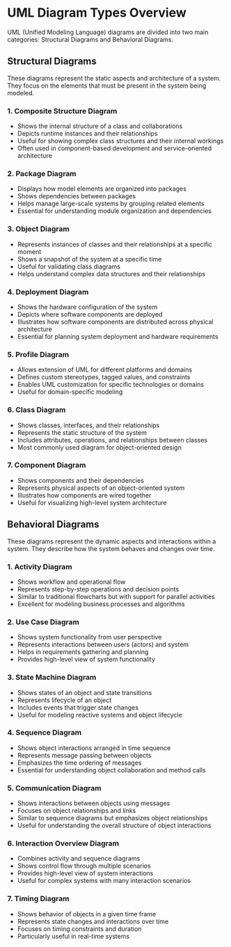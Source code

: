 # UML Diagram Types Overview

UML (Unified Modeling Language) diagrams are divided into two main categories: Structural Diagrams and Behavioral Diagrams.

## Structural Diagrams

These diagrams represent the static aspects and architecture of a system. They focus on the elements that must be present in the system being modeled.

### 1. Composite Structure Diagram

- Shows the internal structure of a class and collaborations
- Depicts runtime instances and their relationships
- Useful for showing complex class structures and their internal workings
- Often used in component-based development and service-oriented architecture

### 2. Package Diagram

- Displays how model elements are organized into packages
- Shows dependencies between packages
- Helps manage large-scale systems by grouping related elements
- Essential for understanding module organization and dependencies

### 3. Object Diagram

- Represents instances of classes and their relationships at a specific moment
- Shows a snapshot of the system at a specific time
- Useful for validating class diagrams
- Helps understand complex data structures and their relationships

### 4. Deployment Diagram

- Shows the hardware configuration of the system
- Depicts where software components are deployed
- Illustrates how software components are distributed across physical architecture
- Essential for planning system deployment and hardware requirements

### 5. Profile Diagram

- Allows extension of UML for different platforms and domains
- Defines custom stereotypes, tagged values, and constraints
- Enables UML customization for specific technologies or domains
- Useful for domain-specific modeling

### 6. Class Diagram

- Shows classes, interfaces, and their relationships
- Represents the static structure of the system
- Includes attributes, operations, and relationships between classes
- Most commonly used diagram for object-oriented design

### 7. Component Diagram

- Shows components and their dependencies
- Represents physical aspects of an object-oriented system
- Illustrates how components are wired together
- Useful for visualizing high-level system architecture

## Behavioral Diagrams

These diagrams represent the dynamic aspects and interactions within a system. They describe how the system behaves and changes over time.

### 1. Activity Diagram

- Shows workflow and operational flow
- Represents step-by-step operations and decision points
- Similar to traditional flowcharts but with support for parallel activities
- Excellent for modeling business processes and algorithms

### 2. Use Case Diagram

- Shows system functionality from user perspective
- Represents interactions between users (actors) and system
- Helps in requirements gathering and planning
- Provides high-level view of system functionality

### 3. State Machine Diagram

- Shows states of an object and state transitions
- Represents lifecycle of an object
- Includes events that trigger state changes
- Useful for modeling reactive systems and object lifecycle

### 4. Sequence Diagram

- Shows object interactions arranged in time sequence
- Represents message passing between objects
- Emphasizes the time ordering of messages
- Essential for understanding object collaboration and method calls

### 5. Communication Diagram

- Shows interactions between objects using messages
- Focuses on object relationships and links
- Similar to sequence diagrams but emphasizes object relationships
- Useful for understanding the overall structure of object interactions

### 6. Interaction Overview Diagram

- Combines activity and sequence diagrams
- Shows control flow through multiple scenarios
- Provides high-level view of system interactions
- Useful for complex systems with many interaction scenarios

### 7. Timing Diagram

- Shows behavior of objects in a given time frame
- Represents state changes and interactions over time
- Focuses on timing constraints and duration
- Particularly useful in real-time systems
